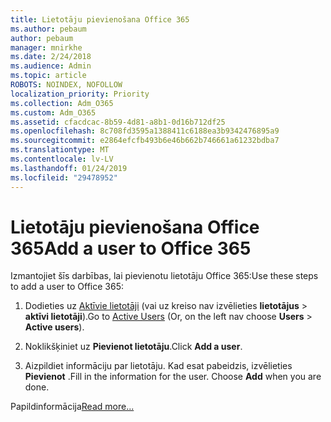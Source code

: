 ```yaml
---
title: Lietotāju pievienošana Office 365
ms.author: pebaum
author: pebaum
manager: mnirkhe
ms.date: 2/24/2018
ms.audience: Admin
ms.topic: article
ROBOTS: NOINDEX, NOFOLLOW
localization_priority: Priority
ms.collection: Adm_O365
ms.custom: Adm_O365
ms.assetid: cfacdcac-8b59-4d81-a8b1-0d16b712df25
ms.openlocfilehash: 8c708fd3595a1388411c6188ea3b9342476895a9
ms.sourcegitcommit: e2864efcfb493b6e46b662b746661a61232bdba7
ms.translationtype: MT
ms.contentlocale: lv-LV
ms.lasthandoff: 01/24/2019
ms.locfileid: "29478952"
---
```

# <a name="add-a-user-to-office-365"></a><span data-ttu-id="79238-102">Lietotāju pievienošana Office 365</span><span class="sxs-lookup"><span data-stu-id="79238-102">Add a user to Office 365</span></span>

<span data-ttu-id="79238-103">Izmantojiet šīs darbības, lai pievienotu lietotāju Office 365:</span><span class="sxs-lookup"><span data-stu-id="79238-103">Use these steps to add a user to Office 365:</span></span>
  
1. <span data-ttu-id="79238-104">Dodieties uz [Aktīvie lietotāji](https://support.office.com/article/https://portal.office.com/adminportal/home.aspx#/users) (vai uz kreiso nav izvēlieties **lietotājus** \> **aktīvi lietotāji**).</span><span class="sxs-lookup"><span data-stu-id="79238-104">Go to [Active Users](https://support.office.com/article/https://portal.office.com/adminportal/home.aspx#/users) (Or, on the left nav choose **Users** \> **Active users**).</span></span>
    
2. <span data-ttu-id="79238-105">Noklikšķiniet uz **Pievienot lietotāju**.</span><span class="sxs-lookup"><span data-stu-id="79238-105">Click **Add a user**.</span></span>
    
3. <span data-ttu-id="79238-p101">Aizpildiet informāciju par lietotāju. Kad esat pabeidzis, izvēlieties **Pievienot** .</span><span class="sxs-lookup"><span data-stu-id="79238-p101">Fill in the information for the user. Choose **Add** when you are done.</span></span> 
    
<span data-ttu-id="79238-108">Papildinformācija</span><span class="sxs-lookup"><span data-stu-id="79238-108">[Read more...](https://support.office.com/article/1970f7d6-03b5-442f-b385-5880b9c256ec)</span></span>
  

